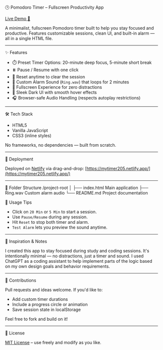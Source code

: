  🕒 Pomodoro Timer – Fullscreen Productivity App

[Live Demo 🚀](https://mytimer205.netlify.app/)

A minimalist, fullscreen Pomodoro timer built to help you stay focused and productive. Features customizable sessions, clean UI, and built-in alarm — all in a single HTML file.

---

 ✨ Features

- ⏱️ Preset Timer Options: 20-minute deep focus, 5-minute short break
- ⏸️ Pause / Resume with one click
- 🔁 Reset anytime to clear the session
- 🔔 Custom Alarm Sound (`Ring.wav`) that loops for 2 minutes
- 🎯 Fullscreen Experience for zero distractions
- 🧊 Sleek Dark UI with smooth hover effects
- 🎧 Browser-safe Audio Handling (respects autoplay restrictions)

---

 🛠️ Tech Stack

- HTML5
- Vanilla JavaScript
- CSS3 (inline styles)

No frameworks, no dependencies — built from scratch.

---

 🚀 Deployment

Deployed on [Netlify](https://netlify.com/) via drag-and-drop:
[https://mytimer205.netlify.app/](https://mytimer205.netlify.app/)

---

 📁 Folder Structure
/project-root
│
├── index.html  Main application
├── Ring.wav  Custom alarm audio
└── README.md  Project documentation


 📌 Usage Tips

- Click on `20 Min` or `5 Min` to start a session.
- Use `Pause/Resume` during any session.
- Hit `Reset` to stop both timer and alarm.
- `Test Alarm` lets you preview the sound anytime.

---

 🧠 Inspiration & Notes

I created this app to stay focused during study and coding sessions. It's intentionally minimal — no distractions, just a timer and sound. I used ChatGPT as a coding assistant to help implement parts of the logic based on my own design goals and behavior requirements.

---

 🤝 Contributions

Pull requests and ideas welcome. If you'd like to:
- Add custom timer durations
- Include a progress circle or animation
- Save session state in localStorage

Feel free to fork and build on it!

---

 📄 License

[MIT License](LICENSE) – use freely and modify as you like.
